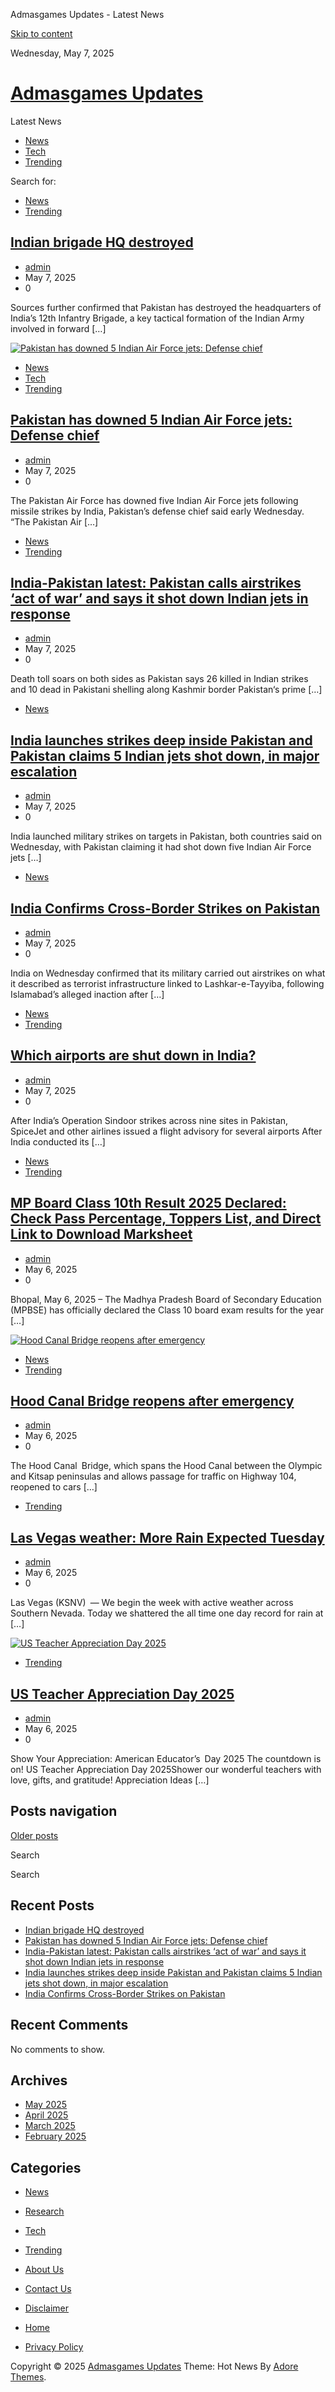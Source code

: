 Admasgames Updates - Latest News



[Skip to content](#primary-content)


Wednesday, May 7, 2025

[Admasgames Updates](https://admasgames.xyz/)
=============================================

Latest News

* [News](https://admasgames.xyz/category/news/)
* [Tech](https://admasgames.xyz/category/tech/)
* [Trending](https://admasgames.xyz/category/trending-news/)

Search for:

* [News](https://admasgames.xyz/category/news/)
* [Trending](https://admasgames.xyz/category/trending-news/)

[Indian brigade HQ destroyed](https://admasgames.xyz/indian-brigade-hq-destroyed/)
----------------------------------------------------------------------------------

* [admin](https://admasgames.xyz/author/admin/)
* May 7, 2025
* 0

Sources further confirmed that Pakistan has destroyed the headquarters of India’s 12th Infantry Brigade, a key tactical formation of the Indian Army involved in forward […]

[![Pakistan has downed 5 Indian Air Force jets: Defense chief](https://admasgames.xyz/wp-content/uploads/2025/05/thumbs_b_c_920edcf110d67ffec4879e950e83b3d3.jpg)](https://admasgames.xyz/pakistan-has-downed-5-indian-air-force-jets-defense-chief/)

* [News](https://admasgames.xyz/category/news/)
* [Tech](https://admasgames.xyz/category/tech/)
* [Trending](https://admasgames.xyz/category/trending-news/)

[Pakistan has downed 5 Indian Air Force jets: Defense chief](https://admasgames.xyz/pakistan-has-downed-5-indian-air-force-jets-defense-chief/)
-----------------------------------------------------------------------------------------------------------------------------------------------

* [admin](https://admasgames.xyz/author/admin/)
* May 7, 2025
* 0

The Pakistan Air Force has downed five Indian Air Force jets following missile strikes by India, Pakistan’s defense chief said early Wednesday. “The Pakistan Air […]

* [News](https://admasgames.xyz/category/news/)
* [Trending](https://admasgames.xyz/category/trending-news/)

[India-Pakistan latest: Pakistan calls airstrikes ‘act of war’ and says it shot down Indian jets in response](https://admasgames.xyz/india-pakistan-latest-pakistan-calls-airstrikes-act-of-war-and-says-it-shot-down-indian-jets-in-response/)
-----------------------------------------------------------------------------------------------------------------------------------------------------------------------------------------------------------------------------------------------

* [admin](https://admasgames.xyz/author/admin/)
* May 7, 2025
* 0

Death toll soars on both sides as Pakistan says 26 killed in Indian strikes and 10 dead in Pakistani shelling along Kashmir border Pakistan‘s prime […]

* [News](https://admasgames.xyz/category/news/)

[India launches strikes deep inside Pakistan and Pakistan claims 5 Indian jets shot down, in major escalation](https://admasgames.xyz/india-launches-strikes-deep-inside-pakistan-and-pakistan-claims-5-indian-jets-shot-down-in-major-escalation/)
---------------------------------------------------------------------------------------------------------------------------------------------------------------------------------------------------------------------------------------------------

* [admin](https://admasgames.xyz/author/admin/)
* May 7, 2025
* 0

India launched military strikes on targets in Pakistan, both countries said on Wednesday, with Pakistan claiming it had shot down five Indian Air Force jets […]

* [News](https://admasgames.xyz/category/news/)

[India Confirms Cross-Border Strikes on Pakistan](https://admasgames.xyz/india-confirms-cross-border-strikes-on-pakistan/)
--------------------------------------------------------------------------------------------------------------------------

* [admin](https://admasgames.xyz/author/admin/)
* May 7, 2025
* 0

India on Wednesday confirmed that its military carried out airstrikes on what it described as terrorist infrastructure linked to Lashkar-e-Tayyiba, following Islamabad’s alleged inaction after […]

* [News](https://admasgames.xyz/category/news/)
* [Trending](https://admasgames.xyz/category/trending-news/)

[Which airports are shut down in India?](https://admasgames.xyz/which-airports-are-shut-down-in-india/)
-------------------------------------------------------------------------------------------------------

* [admin](https://admasgames.xyz/author/admin/)
* May 7, 2025
* 0

After India’s Operation Sindoor strikes across nine sites in Pakistan, SpiceJet and other airlines issued a flight advisory for several airports After India conducted its […]

* [News](https://admasgames.xyz/category/news/)
* [Trending](https://admasgames.xyz/category/trending-news/)

[MP Board Class 10th Result 2025 Declared: Check Pass Percentage, Toppers List, and Direct Link to Download Marksheet](https://admasgames.xyz/mp-board-class-10th-result-2025-declared-check-pass-percentage-toppers-list-and-direct-link-to-download-marksheet/)
-----------------------------------------------------------------------------------------------------------------------------------------------------------------------------------------------------------------------------------------------------------------

* [admin](https://admasgames.xyz/author/admin/)
* May 6, 2025
* 0

Bhopal, May 6, 2025 – The Madhya Pradesh Board of Secondary Education (MPBSE) has officially declared the Class 10 board exam results for the year […]

[![Hood Canal Bridge reopens after emergency](https://admasgames.xyz/wp-content/uploads/2025/05/05052025_1_193315.webp)](https://admasgames.xyz/hood-canal-bridge-reopens-after-emergency-closure/)

* [News](https://admasgames.xyz/category/news/)
* [Trending](https://admasgames.xyz/category/trending-news/)

[Hood Canal Bridge reopens after emergency](https://admasgames.xyz/hood-canal-bridge-reopens-after-emergency-closure/)
----------------------------------------------------------------------------------------------------------------------

* [admin](https://admasgames.xyz/author/admin/)
* May 6, 2025
* 0

The Hood Canal Bridge, which spans the Hood Canal between the Olympic and Kitsap peninsulas and allows passage for traffic on Highway 104, reopened to cars […]

* [Trending](https://admasgames.xyz/category/trending-news/)

[Las Vegas weather: More Rain Expected Tuesday](https://admasgames.xyz/las-vegas-weather-more-rain-expected-tuesday/)
---------------------------------------------------------------------------------------------------------------------

* [admin](https://admasgames.xyz/author/admin/)
* May 6, 2025
* 0

Las Vegas (KSNV) — We begin the week with active weather across Southern Nevada. Today we shattered the all time one day record for rain at […]

[![US Teacher Appreciation Day 2025](https://admasgames.xyz/wp-content/uploads/2025/05/thumb6819a43147b1c5.76333260.webp)](https://admasgames.xyz/us-teacher-appreciation-day-2025/)

* [Trending](https://admasgames.xyz/category/trending-news/)

[US Teacher Appreciation Day 2025](https://admasgames.xyz/us-teacher-appreciation-day-2025/)
--------------------------------------------------------------------------------------------

* [admin](https://admasgames.xyz/author/admin/)
* May 6, 2025
* 0

Show Your Appreciation: American Educator’s Day 2025 The countdown is on! US Teacher Appreciation Day 2025Shower our wonderful teachers with love, gifts, and gratitude! Appreciation Ideas […]

Posts navigation
----------------

[Older posts](https://admasgames.xyz/page/2/)



Search

Search

Recent Posts
------------

* [Indian brigade HQ destroyed](https://admasgames.xyz/indian-brigade-hq-destroyed/)
* [Pakistan has downed 5 Indian Air Force jets: Defense chief](https://admasgames.xyz/pakistan-has-downed-5-indian-air-force-jets-defense-chief/)
* [India-Pakistan latest: Pakistan calls airstrikes ‘act of war’ and says it shot down Indian jets in response](https://admasgames.xyz/india-pakistan-latest-pakistan-calls-airstrikes-act-of-war-and-says-it-shot-down-indian-jets-in-response/)
* [India launches strikes deep inside Pakistan and Pakistan claims 5 Indian jets shot down, in major escalation](https://admasgames.xyz/india-launches-strikes-deep-inside-pakistan-and-pakistan-claims-5-indian-jets-shot-down-in-major-escalation/)
* [India Confirms Cross-Border Strikes on Pakistan](https://admasgames.xyz/india-confirms-cross-border-strikes-on-pakistan/)

Recent Comments
---------------

No comments to show.

Archives
--------

* [May 2025](https://admasgames.xyz/2025/05/)
* [April 2025](https://admasgames.xyz/2025/04/)
* [March 2025](https://admasgames.xyz/2025/03/)
* [February 2025](https://admasgames.xyz/2025/02/)

Categories
----------

* [News](https://admasgames.xyz/category/news/)
* [Research](https://admasgames.xyz/category/research/)
* [Tech](https://admasgames.xyz/category/tech/)
* [Trending](https://admasgames.xyz/category/trending-news/)

* [About Us](https://admasgames.xyz/about-us/)
* [Contact Us](https://admasgames.xyz/contact-us/)
* [Disclaimer](https://admasgames.xyz/disclaimer/)
* [Home](https://admasgames.xyz/home/)
* [Privacy Policy](https://admasgames.xyz/privacy-policy-2/)



Copyright © 2025 [Admasgames Updates](https://admasgames.xyz/) Theme: Hot News By [Adore Themes](https://adorethemes.com/).
